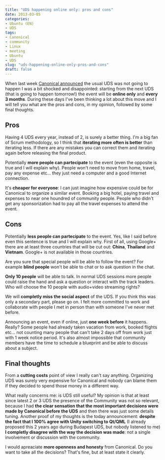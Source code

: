 ```yaml
---
title: "UDS happening online only: pros and cons"
date: 2013-03-05
categories: 
- Ubuntu (EN)
- UDS
tags: 
- Canonical
- community
- Linux
- meeting
- Ubuntu
- UDS
slug: "uds-happening-online-only-pros-and-cons"
draft: false
---
```


When last week [Canonical announced](http://fridge.ubuntu.com/2013/02/26/ubuntu-developer-summits-now-online-and-every-three-months/)
the usual UDS was not going to happen I was a bit shocked and
disappointed: starting from the next UDS (that is going to happen
tomorrow!) the event will be **online only** and **every 3 months**.
During these days I've been thinking a lot about this move and I will
tell you what are the pros and cons, in my opinion, followed by some
final thoughts.

## Pros

Having 4 UDS every year, instead of 2, is surely a better thing. I'm a
big fan of Scrum methodology, so I think that **iterating more often is
better** than iterating less. If there are any mistakes you can correct
them and iterating again before releasing the final product.

Potentially **more people can partecipate** to the event (even the
opposite is true and I will explain why). People won't need to move from
home, travel, pay any expense etc... they just need a computer and a
good Internet connection.

It's **cheaper for everyone**: I can just imagine how expensive could be
for Canonical to organize a similar event. Booking a big hotel, paying
travel and expenses to near one houndred of community people. People who
didn't get any sponsorization had to pay all the travel expenses to
attend the event.

## Cons

Potentially **less people can partecipate** to the event. Yes, like I
said before even this sentence is true and I will explain why. First of
all, using Google+ there are at least three countries that will be cut
out: **China**, **Thailand** and **Vietnam**. Google+ is not available
in those countries.

Are you sure that special people will be able to follow the event? For
example **blind people** won't be able to chat or to ask question in the
chat.

**Only 10 people** will be able to talk. In normal UDS sessions more
people could raise the hand and ask a question or interact with the
track leaders. Who will choose the 10 people with audio+video streaming
rights?

We will **completly miss the social aspect** of the UDS. If you think
this was only a secondary part, please go on. I felt more committed to
work and collaborate with people I met in person than with someone I've
never met before.

Announcing an event, even if online, just **one week before** it
happens. Really? Some people had already taken vacation from work,
booked flights etc... not counting many people that can't take 2 days
off from work just with 1 week notice period. It's also almost
impossible that community members have the time to schedule a blueprint
and be able to discuss about a subject.

## Final thoughts

From a **cutting costs** point of view I really can't say anything.
Organizing UDS was surely very expensive for Canonical and nobody can
blame them if they decided to spend those money in a different way.

What really concerns me: is UDS still useful? My opinion is that at
least since latest 2 or 3 UDS the presence of the Community was not so
relevant, because I had **the clear sensation that the most important
decisions were made by Canonical before the UDS** and then there was
just some details tuning. Another proof of my thoughts is the today
announcement: **despite the fact that I 100% agree with Unity switching
to Qt/QML** (I already proposed this 2 years ago during Budapest UDS,
but nobody listened to me) **I completly disagree with the way the
decision was made**: not a single involvement or discussion with the
community.

I would apreaciate **more openness and honesty** from Canonical. Do you
want to take all the decisions? That's fine, but at least state it
clearly.


